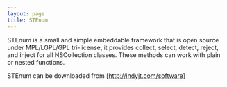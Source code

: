 ```yaml
---
layout: page
title: STEnum
---
```


STEnum is a small and simple embeddable framework that is open source under MPL/LGPL/GPL tri-license, it provides collect, select, detect, reject, and inject for all NSCollection classes. These methods can work with plain or nested functions.

STEnum can be downloaded from [http://indyjt.com/software]

